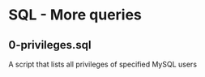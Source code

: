# SQL - More queries
## 0-privileges.sql
A script that lists all privileges of specified MySQL users
